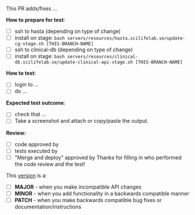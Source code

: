 This PR adds/fixes ...

**How to prepare for test**:
- [ ] ssh to hasta (depending on type of change)
- [ ] install on stage:
`bash servers/resources/hasta.scilifelab.se/update-cg-stage.sh [THIS-BRANCH-NAME]`
- [ ] ssh to clinical-db (depending on type of change)
- [ ] install on stage:
`bash servers/resources/clinical-db.scilifelab.se/update-clinical-api-stage.sh [THIS-BRANCH-NAME]`

**How to test**:
- [ ] login to ...
- [ ] do ...

**Expected test outcome**:
- [ ] check that ...
- [ ] Take a screenshot and attach or copy/paste the output.

**Review:**
- [ ] code approved by
- [ ] tests executed by
- [ ] "Merge and deploy" approved by
Thanks for filling in who performed the code review and the test!

This [version](https://semver.org/) is a:
- [ ] **MAJOR** - when you make incompatible API changes
- [ ] **MINOR** - when you add functionality in a backwards compatible manner
- [ ] **PATCH** - when you make backwards compatible bug fixes or documentation/instructions

